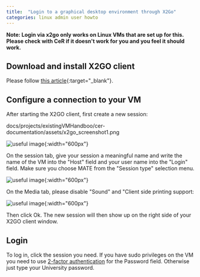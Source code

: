 ```yaml
---
title:  "Login to a graphical desktop environment through X2Go"
categories: linux admin user howto
---
```


__Note: Login via x2go only works on Linux VMs that are set up for this. Please check with CeR if it doesn't work for you and you feel it should work.__

## Download and install X2GO client

Please follow [this article](https://wiki.x2go.org/doku.php/doc:installation:x2goclient){:target="_blank"}.

## Configure a connection to your VM

After starting the X2GO client, first create a new session:

docs/projects/existingVMHandboo/cer-documentation/assets/x2go_screenshot1.png

![useful image](/cer-documentation/assets/x2go_screenshot1.png){:width="600px"}

On the session tab, give your session a meaningful name and write the name of the VM into the "Host" field and your user name into the "Login" field. Make sure you choose MATE from the "Session type" selection menu.

![useful image](/cer-documentation/assets/x2go_screenshot2.png){:width="600px"}

On the Media tab, please disable "Sound" and "Client side printing support:

![useful image](/cer-documentation/assets/x2go_screenshot3.png){:width="600px"}

Then click Ok. The new session will then show up on the right side of your X2GO client window.

## Login

To log in, click the session you need. If you have sudo privileges on the VM you need to use [2-factor authentication](./two-factor-authentication.md) for the Password field. Otherwise just type your University password.

